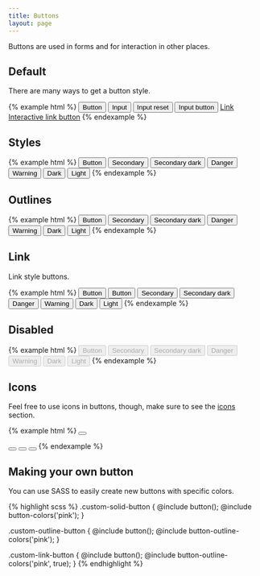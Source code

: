 ```yaml
---
title: Buttons
layout: page
---
```


Buttons are used in forms and for interaction in other places.

## Default

There are many ways to get a button style.

{% example html %}
<button type="button">Button</button>
<input id="example-input-submit" type="submit" value="Input">
<input id="example-input-reset" type="reset" value="Input reset">
<input id="example-input-button" type="button" value="Input button">
<a class="button" href="http://startribune.com" target="_blank" rel="noopener">Link</a>
<a href="#" role="button" type="button">Interactive link button</a>
{% endexample %}

## Styles

{% example html %}
<button type="button">Button</button>
<button type="button" class="secondary">Secondary</button>
<button type="button" class="secondary-dark">Secondary dark</button>
<button type="button" class="danger">Danger</button>
<button type="button" class="warning">Warning</button>
<button type="button" class="dark">Dark</button>
<button type="button" class="light">Light</button>
{% endexample %}

## Outlines

{% example html %}
<button type="button" class="button-outline">Button</button>
<button type="button" class="button-outline secondary">Secondary</button>
<button type="button" class="button-outline secondary-dark">Secondary dark</button>
<button type="button" class="button-outline danger">Danger</button>
<button type="button" class="button-outline warning">Warning</button>
<button type="button" class="button-outline dark">Dark</button>
<button type="button" class="button-outline light">Light</button>
{% endexample %}

## Link

Link style buttons.

{% example html %}
<button type="button">Button</button>
<button type="button" class="button-link">Button</button>
<button type="button" class="button-link secondary">Secondary</button>
<button type="button" class="button-link secondary-dark">Secondary dark</button>
<button type="button" class="button-link danger">Danger</button>
<button type="button" class="button-link warning">Warning</button>
<button type="button" class="button-link dark">Dark</button>
<button type="button" class="button-link light">Light</button>
{% endexample %}

## Disabled

{% example html %}
<button type="button" disabled>Button</button>
<button type="button" class="secondary" disabled>Secondary</button>
<button type="button" class="secondary-dark" disabled>Secondary dark</button>
<button type="button" class="danger" disabled>Danger</button>
<button type="button" class="warning" disabled>Warning</button>
<button type="button" class="dark" disabled>Dark</button>
<button type="button" class="light" disabled>Light</button>
{% endexample %}

## Icons

Feel free to use icons in buttons, though, make sure to see the [icons](../content/icons.html) section.

{% example html %}
<button type="button">
<i class="strib-icon strib-search"></i>
</button>

<button type="button" class="button-outline">
  <i class="strib-icon strib-person"></i>
</button>

<button type="button" class="secondary">
  <i class="strib-icon strib-strib-star "></i>
</button>

<button type="button" class="button-outline secondary">
  <i class="strib-icon strib-close"></i>
</button>
{% endexample %}

## Making your own button

You can use SASS to easily create new buttons with specific colors.

{% highlight scss %}
.custom-solid-button {
  @include button();
  @include button-colors('pink');
}

.custom-outline-button {
  @include button();
  @include button-outline-colors('pink');
}

.custom-link-button {
  @include button();
  @include button-outline-colors('pink', true);
}
{% endhighlight %}
